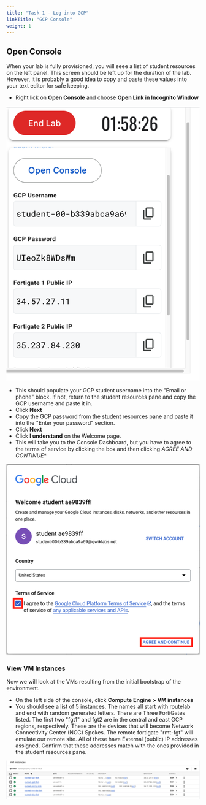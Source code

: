 ```yaml
---
title: "Task 1 - Log into GCP"
linkTitle: "GCP Console"
weight: 1
---
```


## Open Console 

When your lab is fully provisioned, you will seee a list of student resources on the left panel.  This screen should be left up for the duration of the lab.  However, it is probably a good idea to copy and paste these values into your text editor for safe keeping.

- Right lick on **Open Console** and choose **Open Link in Incognito Window**

![Open Console](open_con.png)

- This should populate your GCP student username into the "Email or phone" block.  If not, return to the student resources pane and copy the GCP username and paste it in.
- Click **Next**
- Copy the GCP password from the student resources pane and paste it into the "Enter your password" section.
- Click **Next**
- Click **I understand** on the Welcome page.
- This will take you to the Console Dashboard, but you have to agree to the terms of service by clicking the box and then clicking *AGREE AND CONTINUE**

![Agree](agree.png)

### View VM Instances

Now we will look at the VMs resulting from the initial bootstrap of the environment.

- On the left side of the console, click **Compute Engine > VM instances** 
- You should see a list of 5 instances.  The names all start with routelab and end with random generated letters.  There are Three FortiGates listed. The first two "fgt1" and fgt2 are in the central and east GCP regions, respectively.  These are the devices that will become Network Connectivity Center (NCC) Spokes.  The remote fortigate "rmt-fgt" will emulate our remote site.  All of these have External (public) IP addresses assigned.  Confirm that these addresses match with the ones provided in the student resources pane.

![VMs](vms.png)